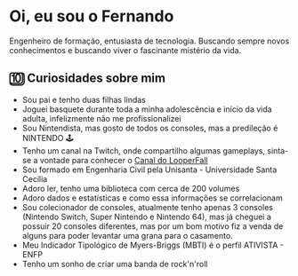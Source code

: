 # Oi, eu sou o Fernando

Engenheiro de formação, entusiasta de tecnologia. Buscando sempre novos conhecimentos e buscando viver o fascinante mistério da vida.  

## 🔟 Curiosidades sobre mim
- Sou pai e tenho duas filhas lindas
- Joguei basquete durante toda a minha adolescência e início da vida adulta, infelizmente não me profissionalizei
- Sou Nintendista, mas gosto de todos os consoles, mas a predileção é NINTENDO 🕹 
- Tenho um canal na Twitch, onde compartilho algumas gameplays, sinta-se a vontade para conhecer o [Canal do LooperFall](https://www.twitch.tv/looper_fall)
- Sou formado em Engenharia Civil pela Unisanta - Universidade Santa Cecília
- Adoro ler, tenho uma biblioteca com cerca de 200 volumes
- Adoro dados e estatísticas e como essa informações se correlacionam
- Sou colecionador de consoles, atualmente tenho apenas 3 consoles (Nintendo Switch, Super Nintendo e Nintendo 64), mas já cheguei a possuir 20 consoles diferentes, mas por um bom motivo fiz a venda de alguns para poder levantar uma grana para o casamento.
- Meu Indicador Tipológico de Myers-Briggs (MBTI) é o perfil ATIVISTA - ENFP
- Tenho um sonho de criar uma banda de rock'n'roll
